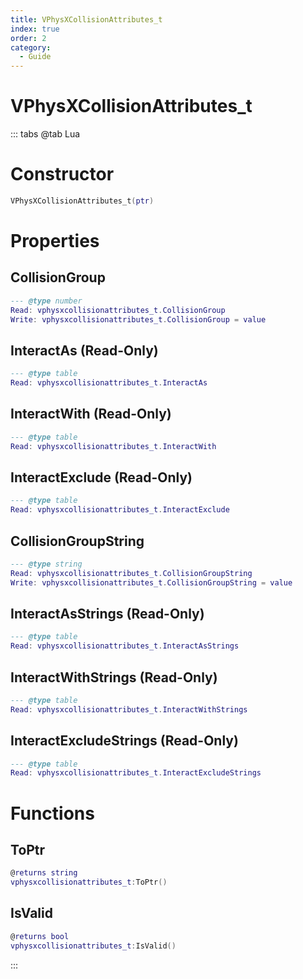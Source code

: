 ```yaml
---
title: VPhysXCollisionAttributes_t
index: true
order: 2
category:
  - Guide
---
```


# VPhysXCollisionAttributes_t

::: tabs
@tab Lua
# Constructor
```lua
VPhysXCollisionAttributes_t(ptr)
```
# Properties
## CollisionGroup 
```lua
--- @type number
Read: vphysxcollisionattributes_t.CollisionGroup
Write: vphysxcollisionattributes_t.CollisionGroup = value
```
## InteractAs (Read-Only)
```lua
--- @type table
Read: vphysxcollisionattributes_t.InteractAs
```
## InteractWith (Read-Only)
```lua
--- @type table
Read: vphysxcollisionattributes_t.InteractWith
```
## InteractExclude (Read-Only)
```lua
--- @type table
Read: vphysxcollisionattributes_t.InteractExclude
```
## CollisionGroupString 
```lua
--- @type string
Read: vphysxcollisionattributes_t.CollisionGroupString
Write: vphysxcollisionattributes_t.CollisionGroupString = value
```
## InteractAsStrings (Read-Only)
```lua
--- @type table
Read: vphysxcollisionattributes_t.InteractAsStrings
```
## InteractWithStrings (Read-Only)
```lua
--- @type table
Read: vphysxcollisionattributes_t.InteractWithStrings
```
## InteractExcludeStrings (Read-Only)
```lua
--- @type table
Read: vphysxcollisionattributes_t.InteractExcludeStrings
```
# Functions
## ToPtr
```lua
@returns string
vphysxcollisionattributes_t:ToPtr()
```
## IsValid
```lua
@returns bool
vphysxcollisionattributes_t:IsValid()
```

:::